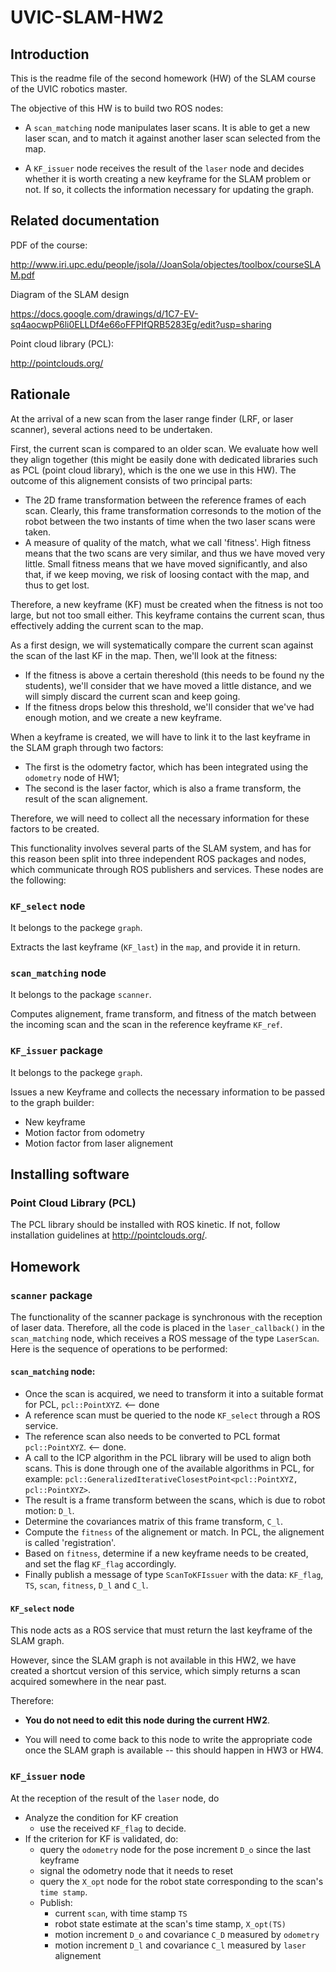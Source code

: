 # UVIC-SLAM-HW2

## Introduction

This is the readme file of the second homework (HW) of the SLAM course of the UVIC robotics master.

The objective of this HW is to build two ROS nodes:

  - A `scan_matching` node manipulates laser scans. It is able to get a new laser scan, and to match it against another laser scan selected from the map.
  
  - A `KF_issuer` node receives the result of the `laser` node and decides whether it is worth creating a new keyframe for the SLAM problem or not. If so, it collects the information necessary for updating the graph.

## Related documentation

PDF of the course:

http://www.iri.upc.edu/people/jsola//JoanSola/objectes/toolbox/courseSLAM.pdf

Diagram of the SLAM design

https://docs.google.com/drawings/d/1C7-EV-sq4aocwpP6li0ELLDf4e66oFFPIfQRB5283Eg/edit?usp=sharing

Point cloud library (PCL):

http://pointclouds.org/

## Rationale

At the arrival of a new scan from the laser range finder (LRF, or laser scanner), several actions need to be undertaken. 

First, the current scan is compared to an older scan. We evaluate how well they align together (this might be easily done with dedicated libraries such as PCL (point cloud library), which is the one we use in this HW). The outcome of this alignement consists of two principal parts:

  - The 2D frame transformation between the reference frames of each scan. Clearly, this frame transformation corresonds to the motion of the robot between the two instants of time when the two laser scans were taken.
  - A measure of quality of the match, what we call 'fitness'. High fitness means that the two scans are very similar, and thus we have moved very little. Small fitness means that we have moved significantly, and also that, if we keep moving, we risk of loosing contact with the map, and thus to get lost. 
  
Therefore, a new keyframe (KF) must be created when the fitness is not too large, but not too small either. This keyframe contains the current scan, thus effectively adding the current scan to the map.

As a first design, we will systematically compare the current scan against the scan of the last KF in the map. Then, we'll look at the fitness:
  - If the fitness is above a certain thereshold (this needs to be found ny the students), we'll consider that we have moved a little distance, and we will simply discard the current scan and keep going.
  - If the fitness drops below this threshold, we'll consider that we've had enough motion, and we create a new keyframe.
  
When a keyframe is created, we will have to link it to the last keyframe in the SLAM graph through two factors: 
  - The first is the odometry factor, which has been integrated using the `odometry` node of HW1;
  - The second is the laser factor, which is also a frame transform, the result of the scan alignement.
  
Therefore, we will need to collect all the necessary information for these factors to be created. 
  
This functionality involves several parts of the SLAM system, and has for this reason been split into three independent ROS packages and nodes, which communicate through ROS publishers and services. These nodes are the following:

### `KF_select` node
It belongs to the packege `graph`.

Extracts the last keyframe (`KF_last`) in the `map`, and provide it in return.

### `scan_matching` node
It belongs to the package `scanner`.

Computes alignement, frame transform, and fitness of the match between the incoming scan and the scan in the reference keyframe `KF_ref`.  

### `KF_issuer` package
It belongs to the packege `graph`.

Issues a new Keyframe and collects the necessary information to be passed to the graph builder:
  - New keyframe
  - Motion factor from odometry
  - Motion factor from laser alignement

## Installing software

### Point Cloud Library (PCL) 

The PCL library should be installed with ROS kinetic. If not, follow installation guidelines at http://pointclouds.org/.

## Homework

### `scanner` package

The functionality of the scanner package is synchronous with the reception of laser data. Therefore, all the code is placed in the `laser_callback()` in the `scan_matching` node, which receives a ROS message of the type `LaserScan`. Here is the sequence of operations to be performed:

#### `scan_matching` node:

  - Once the scan is acquired, we need to transform it into a suitable format for PCL, `pcl::PointXYZ`. <-- done
  - A reference scan must be queried to the node `KF_select` through a ROS service. 
  - The reference scan also needs to be converted to PCL format `pcl::PointXYZ`. <-- done.
  - A call to the ICP algorithm in the PCL library will be used to align both scans. This is done through one of the available algorithms in PCL, for example: `pcl::GeneralizedIterativeClosestPoint<pcl::PointXYZ, pcl::PointXYZ>`.
  - The result is a frame transform between the scans, which is due to robot motion: `D_l`. 
  - Determine the covariances matrix of this frame transform, `C_l`.
  - Compute the `fitness` of the alignement or match. In PCL, the alignement is called 'registration'.
  - Based on `fitness`, determine if a new keyframe needs to be created, and set the flag `KF_flag` accordingly.
  - Finally publish a message of type `ScanToKFIssuer` with the data: `KF_flag`, `TS`, `scan`, `fitness`, `D_l` and `C_l`.
  
#### `KF_select` node

This node acts as a ROS service that must return the last keyframe of the SLAM graph.
  
However, since the SLAM graph is not available in this HW2, we have created a shortcut version of this service, which simply returns a scan acquired somewhere in the near past.
  
Therefore:

  - **You do not need to edit this node during the current HW2**.
  
  - You will need to come back to this node to write the appropriate code once the SLAM graph is available -- this should happen in HW3 or HW4.


### `KF_issuer` node

At the reception of the result of the `laser` node, do

  - Analyze the condition for KF creation
    - use the received `KF_flag` to decide.
  - If the criterion for KF is validated, do:
    - query the `odometry` node for the pose increment `D_o` since the last keyframe
    - signal the odometry node that it needs to reset
    - query the `X_opt` node for the robot state corresponding to the scan's `time stamp`.
    - Publish:
      - current `scan`, with time stamp `TS`
      - robot state estimate at the scan's time stamp, `X_opt(TS)`
      - motion increment `D_o` and covariance `C_D` measured by `odometry`
      - motion increment `D_l` and covariance `C_l` measured by `laser` alignement

